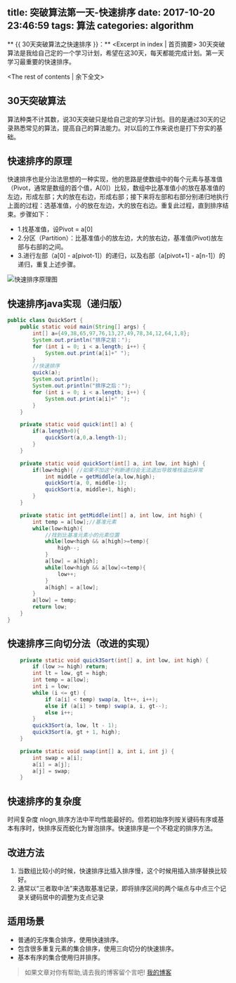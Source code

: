title: 突破算法第一天-快速排序
date: 2017-10-20 23:46:59
tags: 算法
categories: algorithm
---
** {{ 30天突破算法之快速排序 }}：** <Excerpt in index | 首页摘要>
30天突破算法是我给自己定的一个学习计划，希望在这30天，每天都能完成计划。第一天学习最重要的快速排序。
<!-- more -->
<The rest of contents | 余下全文>

## 30天突破算法
算法种类不计其数，说30天突破只是给自己定的学习计划。目的是通过30天的记录熟悉常见的算法，提高自己的算法能力。对以后的工作来说也是打下夯实的基础。

## 快速排序的原理
快速排序也是分治法思想的一种实现，他的思路是使数组中的每个元素与基准值（Pivot，通常是数组的首个值，A[0]）比较，数组中比基准值小的放在基准值的左边，形成左部；大的放在右边，形成右部；接下来将左部和右部分别递归地执行上面的过程：选基准值，小的放在左边，大的放在右边。重复此过程，直到排序结束。步骤如下：
* 1.找基准值，设Pivot = a[0] 
* 2.分区（Partition）：比基准值小的放左边，大的放右边，基准值(Pivot)放左部与右部的之间。
* 3.进行左部（a[0] - a[pivot-1]）的递归，以及右部（a[pivot+1] - a[n-1]）的递归，重复上述步骤。

![快速排序原理图](http://o7kalf5h3.bkt.clouddn.com/quicksort.jpg)

## 快速排序java实现（递归版）
```java
public class QuickSort {
    public static void main(String[] args) {
        int[] a={49,38,65,97,76,13,27,49,78,34,12,64,1,8};
        System.out.println("排序之前：");
        for (int i = 0; i < a.length; i++) {
            System.out.print(a[i]+" ");
        }
        //快速排序
        quick(a);
        System.out.println();
        System.out.println("排序之后：");
        for (int i = 0; i < a.length; i++) {
            System.out.print(a[i]+" ");
        }
    }

    private static void quick(int[] a) {
        if(a.length>0){
            quickSort(a,0,a.length-1);
        }
    }

    private static void quickSort(int[] a, int low, int high) {
        if(low<high){ //如果不加这个判断递归会无法退出导致堆栈溢出异常
            int middle = getMiddle(a,low,high);
            quickSort(a, 0, middle-1);
            quickSort(a, middle+1, high);
        }
    }

    private static int getMiddle(int[] a, int low, int high) {
        int temp = a[low];//基准元素
        while(low<high){
            //找到比基准元素小的元素位置
            while(low<high && a[high]>=temp){
                high--;
            }
            a[low] = a[high]; 
            while(low<high && a[low]<=temp){
                low++;
            }
            a[high] = a[low];
        }
        a[low] = temp;
        return low;
    }
}
```

## 快速排序三向切分法（改进的实现）
```java
    private static void quick3Sort(int[] a, int low, int high) {
        if (low >= high) return;
        int lt = low, gt = high;
        int temp = a[low];
        int i = low;
        while (i <= gt) {
            if (a[i] < temp) swap(a, lt++, i++);
            else if (a[i] > temp) swap(a, i, gt--);
            else i++;
        }
        quick3Sort(a, low, lt - 1);
        quick3Sort(a, gt + 1, high);
    }

    private static void swap(int[] a, int i, int j) {
        int swap = a[i];
        a[i] = a[j];
        a[j] = swap;
    }
```

## 快速排序的复杂度
时间复杂度 nlogn,排序方法中平均性能最好的。但若初始序列按关键码有序或基本有序时，快排序反而蜕化为冒泡排序。快速排序是一个不稳定的排序方法。

## 改进方法
1. 当数组比较小的时候，快速排序比插入排序慢，这个时候用插入排序替换比较好。
2. 通常以“三者取中法”来选取基准记录，即将排序区间的两个端点与中点三个记录关键码居中的调整为支点记录

## 适用场景
- 普通的无序集合排序，使用快速排序。 
- 包含很多重复元素的集合排序，使用三向切分的快速排序。
- 基本有序的集合使用归并排序。




> 如果文章对你有帮助,请去我的博客留个言吧! [我的博客][1]

[1]: http://geeksblog.cc
